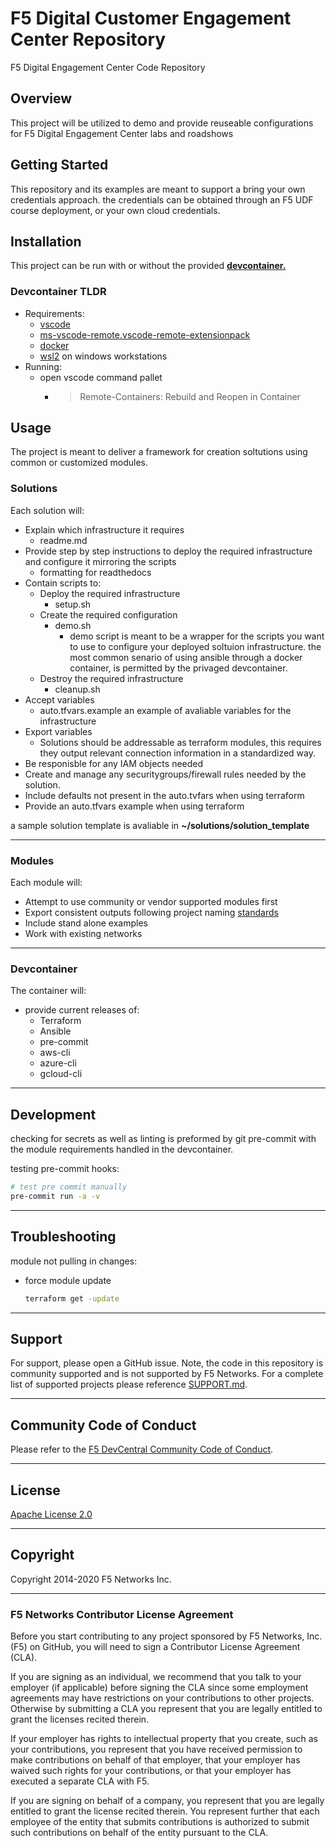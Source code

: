 # F5 Digital Customer Engagement Center Repository
F5 Digital Engagement Center Code Repository

## Overview
This project will be utilized to demo and provide reuseable configurations for F5 Digital Engagement Center labs and roadshows

## Getting Started
This repository and its examples are meant to support a bring your own credentials approach.
the credentials can be obtained through an F5 UDF course deployment, or your own cloud credentials.

## Installation

This project can be run with or without the provided [**devcontainer.**](https://code.visualstudio.com/docs/remote/containers)

### Devcontainer TLDR
  - Requirements:
      - [vscode](https://code.visualstudio.com/)
      - [ms-vscode-remote.vscode-remote-extensionpack](https://marketplace.visualstudio.com/items?itemName=ms-vscode-remote.vscode-remote-extensionpack)
      - [docker](https://www.docker.com/)
      - [wsl2](https://docs.microsoft.com/en-us/windows/wsl/) on windows workstations
  - Running:
    - open vscode command pallet
      - >Remote-Containers: Rebuild and Reopen in Container
## Usage

The project is meant to deliver a framework for creation soltutions using common or customized modules.


### Solutions
  Each solution will:
  - Explain which infrastructure it requires
      - readme.md
  - Provide step by step instructions to deploy the required infrastructure and configure it mirroring the scripts
    - formatting for readthedocs
  - Contain scripts to:
    - Deploy the required infrastructure
      - setup.sh
    - Create the required configuration
      - demo.sh
          - demo script is meant to be a wrapper for the scripts you want to use to configure your deployed soltuion infrastructure.
          the most common senario of using ansible through a docker container, is permitted by the privaged devcontainer.
    - Destroy the required infrastructure
      - cleanup.sh
  - Accept variables
    - auto.tfvars.example
      an example of avaliable variables for the infrastructure
  - Export variables
    - Solutions should be addressable as terraform modules, this requires they output relevant connection information in a standardized way.
  - Be responisble for any IAM objects needed
  - Create and manage any securitygroups/firewall rules needed by the solution.
  - Include defaults not present in the auto.tvfars when using terraform
  - Provide an auto.tfvars example when using terraform

a sample solution template is avaliable in **~/solutions/solution_template**

---
### Modules
Each module will:
- Attempt to use community or vendor supported modules first
- Export consistent outputs following project naming [standards](contributing.md)
- Include stand alone examples
- Work with existing networks
---
### Devcontainer
The container will:
- provide current releases of:
  - Terraform
  - Ansible
  - pre-commit
  - aws-cli
  - azure-cli
  - gcloud-cli

---
## Development

checking for secrets as well as linting is preformed by git pre-commit with the module requirements handled in the devcontainer.

testing pre-commit hooks:
  ```bash
  # test pre commit manually
  pre-commit run -a -v
  ```
---
## Troubleshooting
module not pulling in changes:
  - force module update
    ```bash
    terraform get -update
    ```
---
## Support
For support, please open a GitHub issue.  Note, the code in this repository is community supported and is not supported by F5 Networks.  For a complete list of supported projects please reference [SUPPORT.md](SUPPORT.md).

---
## Community Code of Conduct
Please refer to the [F5 DevCentral Community Code of Conduct](code_of_conduct.md).

---
## License
[Apache License 2.0](LICENSE)

---
## Copyright
Copyright 2014-2020 F5 Networks Inc.

---
### F5 Networks Contributor License Agreement

Before you start contributing to any project sponsored by F5 Networks, Inc. (F5) on GitHub, you will need to sign a Contributor License Agreement (CLA).

If you are signing as an individual, we recommend that you talk to your employer (if applicable) before signing the CLA since some employment agreements may have restrictions on your contributions to other projects.
Otherwise by submitting a CLA you represent that you are legally entitled to grant the licenses recited therein.

If your employer has rights to intellectual property that you create, such as your contributions, you represent that you have received permission to make contributions on behalf of that employer, that your employer has waived such rights for your contributions, or that your employer has executed a separate CLA with F5.

If you are signing on behalf of a company, you represent that you are legally entitled to grant the license recited therein.
You represent further that each employee of the entity that submits contributions is authorized to submit such contributions on behalf of the entity pursuant to the CLA.
